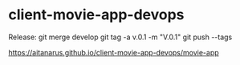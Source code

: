# client-movie-app-devops

Release:
git merge develop
git tag -a v.0.1 -m "V.0.1"
git push --tags


https://aitanarus.github.io/client-movie-app-devops/movie-app
